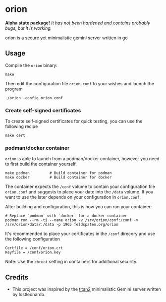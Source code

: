 # orion

**Alpha state package!** *It has not been hardened and contains probably bugs, but it is working.*

orion is a secure yet minimalistic gemini server written in go

## Usage

Compile the `orion` binary:

    make

Then edit the configuration file `orion.conf` to your wishes and launch the program

    ./orion -config orion.conf

### Create self-signed certificates

To create self-signed certificates for quick testing, you can use the following recipe

    make cert

### podman/docker container

`orion` is able to launch from a podman/docker container, however you need to first build the container yourself.

    make podman         # Build container for podman
    make docker         # Build container for docker

The container expects the `/conf` volume to contain your configuration file `orion.conf` and suggests to place your date into the `/data` volume. If you want to use the later depends on your configuration in `orion.conf`.

After building and configuration, this is how you can run your container:

    # Replace `podman` with `docker` for a docker container
    podman run --rm -ti --name orion -v /srv/orion/conf:/conf -v /srv/orion/data/:/data -p 1965 feldspaten.org/orion

It's recommended to place your certificates in the `/conf` direcory and use the following configuration

    Certfile = /conf/orion.crt
    Keyfile = /conf/orion.key

Note: Use the `chroot` setting in containers for additional security.

## Credits

* This project was inspired by the [titan2](https://gitlab.com/lostleonardo/titan2) minimalistic Gemini server written by lostleonardo.

